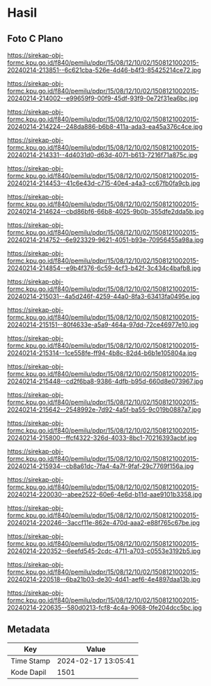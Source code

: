 # Hasil

## Foto C Plano

https://sirekap-obj-formc.kpu.go.id/f840/pemilu/pdpr/15/08/12/10/02/1508121002015-20240214-213851--6c621cba-526e-4d46-b4f3-85425214ce72.jpg

https://sirekap-obj-formc.kpu.go.id/f840/pemilu/pdpr/15/08/12/10/02/1508121002015-20240214-214002--e99659f9-00f9-45df-93f9-0e72f31ea6bc.jpg

https://sirekap-obj-formc.kpu.go.id/f840/pemilu/pdpr/15/08/12/10/02/1508121002015-20240214-214224--248da886-b6b8-411a-ada3-ea45a376c4ce.jpg

https://sirekap-obj-formc.kpu.go.id/f840/pemilu/pdpr/15/08/12/10/02/1508121002015-20240214-214331--4d4031d0-d63d-4071-b613-7216f71a875c.jpg

https://sirekap-obj-formc.kpu.go.id/f840/pemilu/pdpr/15/08/12/10/02/1508121002015-20240214-214453--41c6e43d-c715-40e4-a4a3-cc67fb0fa9cb.jpg

https://sirekap-obj-formc.kpu.go.id/f840/pemilu/pdpr/15/08/12/10/02/1508121002015-20240214-214624--cbd86bf6-66b8-4025-9b0b-355dfe2dda5b.jpg

https://sirekap-obj-formc.kpu.go.id/f840/pemilu/pdpr/15/08/12/10/02/1508121002015-20240214-214752--6e923329-9621-4051-b93e-70956455a98a.jpg

https://sirekap-obj-formc.kpu.go.id/f840/pemilu/pdpr/15/08/12/10/02/1508121002015-20240214-214854--e9b4f376-6c59-4cf3-b42f-3c434c4bafb8.jpg

https://sirekap-obj-formc.kpu.go.id/f840/pemilu/pdpr/15/08/12/10/02/1508121002015-20240214-215031--4a5d246f-4259-44a0-8fa3-63413fa0495e.jpg

https://sirekap-obj-formc.kpu.go.id/f840/pemilu/pdpr/15/08/12/10/02/1508121002015-20240214-215151--80f4633e-a5a9-464a-97dd-72ce46977e10.jpg

https://sirekap-obj-formc.kpu.go.id/f840/pemilu/pdpr/15/08/12/10/02/1508121002015-20240214-215314--1ce558fe-ff94-4b8c-82d4-b6b1e105804a.jpg

https://sirekap-obj-formc.kpu.go.id/f840/pemilu/pdpr/15/08/12/10/02/1508121002015-20240214-215448--cd2f6ba8-9386-4dfb-b95d-660d8e073967.jpg

https://sirekap-obj-formc.kpu.go.id/f840/pemilu/pdpr/15/08/12/10/02/1508121002015-20240214-215642--2548992e-7d92-4a5f-ba55-9c019b0887a7.jpg

https://sirekap-obj-formc.kpu.go.id/f840/pemilu/pdpr/15/08/12/10/02/1508121002015-20240214-215800--ffcf4322-326d-4033-8bc1-70216393acbf.jpg

https://sirekap-obj-formc.kpu.go.id/f840/pemilu/pdpr/15/08/12/10/02/1508121002015-20240214-215934--cb8a61dc-7fa4-4a7f-9faf-29c7769f156a.jpg

https://sirekap-obj-formc.kpu.go.id/f840/pemilu/pdpr/15/08/12/10/02/1508121002015-20240214-220030--abee2522-60e6-4e6d-b11d-aae9101b3358.jpg

https://sirekap-obj-formc.kpu.go.id/f840/pemilu/pdpr/15/08/12/10/02/1508121002015-20240214-220246--3accf11e-862e-470d-aaa2-e88f765c67be.jpg

https://sirekap-obj-formc.kpu.go.id/f840/pemilu/pdpr/15/08/12/10/02/1508121002015-20240214-220352--6eefd545-2cdc-4711-a703-c0553e3192b5.jpg

https://sirekap-obj-formc.kpu.go.id/f840/pemilu/pdpr/15/08/12/10/02/1508121002015-20240214-220518--6ba21b03-de30-4d41-aef6-4e4897daa13b.jpg

https://sirekap-obj-formc.kpu.go.id/f840/pemilu/pdpr/15/08/12/10/02/1508121002015-20240214-220635--580d0213-fcf8-4c4a-9068-0fe204dcc5bc.jpg


## Metadata

| Key        | Value               |
| ---------- | ------------------- |
| Time Stamp | 2024-02-17 13:05:41 |
| Kode Dapil | 1501                |




